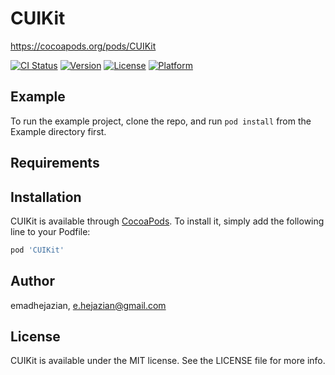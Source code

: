 # CUIKit
https://cocoapods.org/pods/CUIKit

[![CI Status](https://img.shields.io/travis/emadhejazian/CUIKit.svg?style=flat)](https://travis-ci.org/emadhejazian/CUIKit)
[![Version](https://img.shields.io/cocoapods/v/CUIKit.svg?style=flat)](https://cocoapods.org/pods/CUIKit)
[![License](https://img.shields.io/cocoapods/l/CUIKit.svg?style=flat)](https://cocoapods.org/pods/CUIKit)
[![Platform](https://img.shields.io/cocoapods/p/CUIKit.svg?style=flat)](https://cocoapods.org/pods/CUIKit)

## Example

To run the example project, clone the repo, and run `pod install` from the Example directory first.

## Requirements

## Installation

CUIKit is available through [CocoaPods](https://cocoapods.org). To install
it, simply add the following line to your Podfile:

```ruby
pod 'CUIKit'
```

## Author

emadhejazian, e.hejazian@gmail.com

## License

CUIKit is available under the MIT license. See the LICENSE file for more info.
